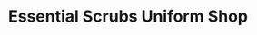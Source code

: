 ---
title: "Essential Scrubs Uniform Shop"
url: /wickliffe/essential-scrubs-uniform-shop/
shop: Kleidung
---